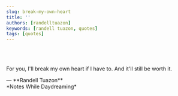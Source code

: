 ```yaml
---
slug: break-my-own-heart
title: ''
authors: [randelltuazon]
keywords: [randell tuazon, quotes]
tags: [quotes]
---
```


<br/><br/>

For you, I'll break my own heart if I have to.
And it'll still be worth it.

<footer>— **Randell Tuazon** <div class="text-sm mt-1">*Notes While Daydreaming*</div></footer>
